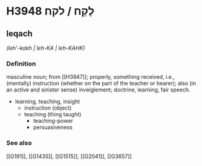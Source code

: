 # H3948 לֶקַח / לקח

## leqach

_(leh'-kakh | leh-KA | leh-KAHK)_

### Definition

masculine noun; from [[H3947]]; properly, something received, i.e., (mentally) instruction (whether on the part of the teacher or hearer); also (in an active and sinister sense) inveiglement; doctrine, learning, fair speech.

- learning, teaching, insight
    - instruction (object)
    - teaching (thing taught)
        - teaching-power
        - persuasiveness
### See also

[[G191]], [[G1435]], [[G1515]], [[G2041]], [[G3657]]

